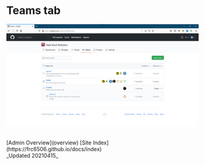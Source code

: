 # Teams tab

![Organization Teams tab](gitHubOrgTeamPage.png)

<br>
[Admin Overview](overview)
[Site Index](https://frc6506.github.io/docs/index)
<br>
_Updated 20210415_
